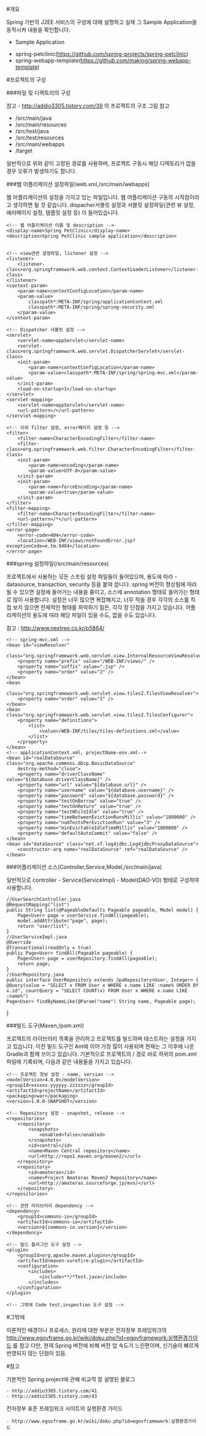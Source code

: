 #개요

Spring 기반의 J2EE 서비스의 구성에 대해 설명하고 실제 그 Sample Application을 동작시켜 내용을 확인합니다.

* Sample Application

- spring-petclinic(https://github.com/spring-projects/spring-petclinic)
- spring-webapp-template(https://github.com/making/spring-webapp-template)


#프로젝트의 구성

###파일 및 디렉토리의 구성

참고 - http://addio3305.tistory.com/39 의 프로젝트의 구조 그림 참고

- /src/main/java
- /src/main/resources
- /src/test/java
- /src/test/resources
- /src/main/webapps
- /target

일반적으로 위와 같이 고정된 경로를 사용하며, 프로젝트 구동시 해당 디렉토리가 없을 경우 오류가 발생하기도 합니다. 

###웹 어플리케이션 설정파일(web.xml,/src/main/webapps)

웹 어플리케이션의 설정을 가지고 있는 파일입니다. 웹 어플리케이션 구동의 시작점이라고 생각하면 될 것 같습니다.
dispacher서블릿 설정과 서블릿 설정파일(관련 뷰 설정, 에러페이지 설정, 템플릿 설정 등)
이 들어있습니다.

    <!-- 웹 어플리케이션 이름 및 description -->
    <display-name>Spring PetClinic</display-name>
    <description>Spring PetClinic sample application</description>

    
    <!-- view관련 설정파일, listener 설정 -->
    <listener>
        <listener-class>org.springframework.web.context.ContextLoaderListener</listener-class>
    </listener>
    <context-param>
        <param-name>contextConfigLocation</param-name>
        <param-value>
            classpath*:META-INF/spring/applicationContext.xml
            classpath*:META-INF/spring/spring-security.xml
        </param-value>
    </context-param>

    <!-- Dispatcher 서블릿 설정 --> 
    <servlet>
        <servlet-name>appServlet</servlet-name>
        <servlet-class>org.springframework.web.servlet.DispatcherServlet</servlet-class>
        <init-param>
            <param-name>contextConfigLocation</param-name>
            <param-value>classpath*:META-INF/spring/spring-mvc.xml</param-value>
        </init-param>
        <load-on-startup>1</load-on-startup>
    </servlet>
    <servlet-mapping>
        <servlet-name>appServlet</servlet-name>
        <url-pattern>/</url-pattern>
    </servlet-mapping>

    <!-- 이외 filter 설정, error페이지 설정 등 -->
    <filter>
        <filter-name>CharacterEncodingFilter</filter-name>
        <filter-class>org.springframework.web.filter.CharacterEncodingFilter</filter-class>
        <init-param>
            <param-name>encoding</param-name>
            <param-value>UTF-8</param-value>
        </init-param>
        <init-param>
            <param-name>forceEncoding</param-name>
            <param-value>true</param-value>
        </init-param>
    </filter>
    <filter-mapping>
        <filter-name>CharacterEncodingFilter</filter-name>
        <url-pattern>/*</url-pattern>
    </filter-mapping>
    <error-page>
        <error-code>404</error-code>
        <location>/WEB-INF/views/notFoundError.jsp?exceptionCode=e.tm.9404</location>
    </error-page>


###spring 설정파일(/src/main/resources)

프로젝트에서 사용하는 모든 스프링 설정 파일들이 들어있으며, 용도에 따라 -datasource, transaction, security 등을 붙여 씁니다. spring 버전이 향상됨에 따라 될 수 있으면 설정에 들어가는 내용을 줄이고, 소스에 annotation 형태로 들어가는 형태로 많이 사용합니다. 설정은 너무 많으면 복잡해지고, 너무 적을 경우 각각의 소스를 직접 보지 않으면 전체적인 형태를 파악하기 힘든, 각각 장 단점을 가지고 있습니다. 어플리케이션의 용도에 따라 해당 파일이 있을 수도, 없을 수도 있습니다.

참고 : http://www.nextree.co.kr/p5864/
    
    <!-- spring-mvc.xml -->
    <bean id="viewResolver"
        class="org.springframework.web.servlet.view.InternalResourceViewResolver">
        <property name="prefix" value="/WEB-INF/views/" />
        <property name="suffix" value=".jsp" />
        <property name="order" value="2" />
    </bean>
    <bean
        class="org.springframework.web.servlet.view.tiles2.TilesViewResolver">
        <property name="order" value="1" />
    </bean>
    <bean class="org.springframework.web.servlet.view.tiles2.TilesConfigurer">
        <property name="definitions">
            <list>
                <value>/WEB-INF/tiles/tiles-definitions.xml</value>
            </list>
        </property>
    </bean>
    <!-- applicationContext.xml, projectName-env.xml-->
    <bean id="realDataSource" class="org.apache.commons.dbcp.BasicDataSource"
        destroy-method="close">
        <property name="driverClassName" value="${database.driverClassName}" />
        <property name="url" value="${database.url}" />
        <property name="username" value="${database.username}" />
        <property name="password" value="${database.password}" />
        <property name="testOnBorrow" value="true" />
        <property name="testOnReturn" value="true" />
        <property name="testWhileIdle" value="true" />
        <property name="timeBetweenEvictionRunsMillis" value="1800000" />
        <property name="numTestsPerEvictionRun" value="3" />
        <property name="minEvictableIdleTimeMillis" value="1800000" />
        <property name="defaultAutoCommit" value="false" />
    </bean>
    <bean id="dataSource" class="net.sf.log4jdbc.Log4jdbcProxyDataSource">
        <constructor-arg name="realDataSource" ref="realDataSource" />
    </bean>


###어플리케이션 소스(Controller,Service,Model,/src/main/java)

일반적으로 controller - Service(ServiceImpl) - Model(DAO-VO) 형태로 구성하여 사용합니다.

    //UserSearchController.java 
    @RequestMapping("list")
    public String list(@PageableDefaults Pageable pageable, Model model) {
        Page<User> page = userService.findAll(pageable);
        model.addAttribute("page", page);
        return "user/list";
    }
    //UserServiceImpl.java
    @Override
    @Transactional(readOnly = true)
    public Page<User> findAll(Pageable pageable) {
        Page<User> page = userRepository.findAll(pageable);
        return page;
    }
    //UserRepository.java
    public interface UserRepository extends JpaRepository<User, Integer> {
    @Query(value = "SELECT x FROM User x WHERE x.name LIKE :name% ORDER BY x.id", countQuery = "SELECT COUNT(x) FROM User x WHERE x.name LIKE :name%")
    Page<User> findByNameLike(@Param("name") String name, Pageable page);
}


###빌드 도구(Maven,/pom.xml)

프로젝트의 라이브러리 목록을 관리하고 프로젝트를 빌드하며 테스트하는 설정을 가지고 있습니다. 이전 빌드 도구인 Ant에 이어 가장 많이 사용되며 현재는 그 이후에 나온 Gradle과 함께 쓰이고 있습니다. 기본적으로 프로젝트의 / 경로 바로 하위의 pom.xml 파일에 기록되며, 다음과 같은 내용들을 가지고 있습니다.

    <!-- 프로젝트 정보 설정 - name, version -->
    <modelVersion>4.0.0</modelVersion>
    <groupId>xxxxxx.yyyyyy.zzzzzz</groupId>
    <artifactId>projectName</artifactId>
    <packaging>war</packaging>
    <version>1.0.0-SNAPSHOT</version>

    <!-- Repository 설정 - snapshot, release -->
    <repositories>
        <repository>
            <snapshots>
                <enabled>false</enabled>
            </snapshots>
            <id>central</id>
            <name>Maven Central repository</name>
            <url>http://repo1.maven.org/maven2/</url>
        </repository>
        <repository>
            <id>amateras</id>
            <name>Project Amateras Maven2 Repository</name>
            <url>http://amateras.sourceforge.jp/mvn/</url>
        </repository>
    </repositories>
    
    <!-- 관련 라이브러리 dependency -->
    <dependency>
        <groupId>commons-io</groupId>
        <artifactId>commons-io</artifactId>
        <version>${commons-io.version}</version>
    </dependency>
    
    <!-- 빌드 플러그인 도구 설정 -->
    <plugin>
        <groupId>org.apache.maven.plugins</groupId>
        <artifactId>maven-surefire-plugin</artifactId>
        <configuration>
            <includes>
                <include>**/*Test.java</include>
            </includes>
        </configuration>
    </plugin>

    <!-- 그밖에 Code test,inspection 도구 설정 -->


#그밖에

이론적인 배경이나 프로세스, 원리에 대한 부분은 전자정부 프레임워크의 http://www.egovframe.go.kr/wiki/doku.php?id=egovframework:실행환경가이드 를 참고
다만, 현재 Spring 버전에 비해 버전 업 속도가 느린편이며, 신기술이 빠르게 반영되지 않는 단점이 있음.

#참고 

기본적인 Spring project에 관해 비교적 잘 설명된 블로그

    - http://addio3305.tistory.com/41
    - http://addio3305.tistory.com/43 

전자정부 표준 프레임워크 사이트의 실행환경 가이드

    - http://www.egovframe.go.kr/wiki/doku.php?id=egovframework:실행환경가이드